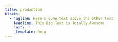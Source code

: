 ```yaml
---
title: production
blocks:
  - tagline: Here's some text above the other text
    headline: This Big Text is Totally Awesome
    text: ''
    _template: hero
---
```


